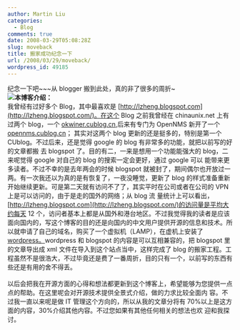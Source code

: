 ```yaml
---
author: Martin Liu
categories:
  - Blog
comments: true
date: 2008-03-29T05:08:28Z
slug: moveback
title: 搬家成功纪念一下
url: /2008/03/29/moveback/
wordpress_id: 49185
---
```


纪念一下吧~~~从 blogger 搬到此处，真的非了很多的周折~<br />![](http://www.huanatv.com.cn/news/uploadfile/200709/20070904024609344.jpg)**本博客介绍：**<br />我曾经有过好多个 Blog，其中最喜欢是 [http://lzheng.blogspot.com](http://lzheng.blogspot.com/)。在这个 Blog 之前我曾经在 chinaunix.net 上有过两个 blog，一个 [okwiner.cublog.cn](http://okwiner.cublog.cn/),后来有专门为 OpenNMS 新开了一个 [opennms.cublog.cn](http://opennms.cublog.cn/)； 其实对这两个 blog 更新的还是挺多的，特别是第一个 CUblog。不过后来，还是觉得 google 的 blog 有非常多的功能，就把以前写的好的文章都搬 去 blogspot 了。目的有二，一来是想用一个功能能强大的 blog，二来呢觉得 google 对自己的 blog 的搜索一定会更好，通过 google 可以 能带来更多读者。不过不幸的是去年两会的时候 blogspot 就被封了，期间偶尔也开放过一两。有一次我还以为真的是有恢复了，一夜没睡觉，更新了 blog 的样式准备重新开始继续更新。可是第二天就有访问不了了，其实平时在公司或者在公司的 VPN 上是可以访问的，由于是走的国外的网络；从 blog 流 量统计上可以看出，[http://lzheng.blogspot.com](http://lzheng.blogspot.com/)的访问量是平均大约每天 12 个，访问者基本上都是从国外和港台地区。不过我觉得我的读者是应该面向国内的，写这个博客的目的还是向国内的中文用户提供开源的信息和技术。所以就申请了自己的域名，购买了一个虚拟机（LAMP），在虚机上安装了[wordpress。](http://wordpress%e3%80%82com/)wordpress 和 blogspot 的内容是可以互相兼容的，把 blogspot 里的文章导出成 xml 文件在导入到这个站点当中，这样完成了 blog 的搬家工程。工程虽然不是很浩大，不过毕竟还是费了一番周折，目的只有一个，以前写的东西有些还是有用的舍不得丢。<br /><br />以后会把我在开源方面的心得和想法都更新到这个博客上，希望能够为您提供一点点的帮助。在这里呢会对开源技术提供全景式介绍，做的力求比较全面内 容。不过我一直以来呢是做 IT 管理这个方向的，所以从我的文章分将有 70%以上是这方面的内容，30%介绍其他内容。不过您如果有其他任何相关的想法也欢 迎和我探讨。
